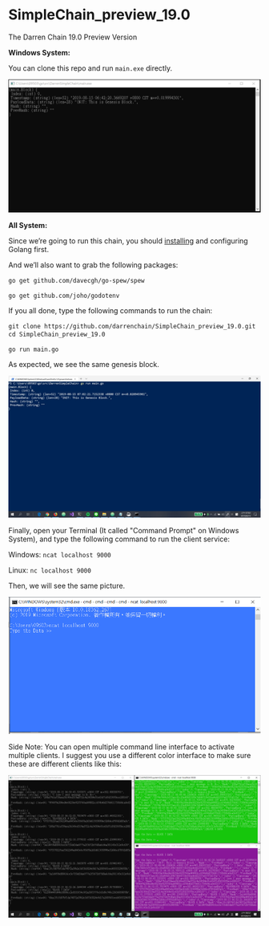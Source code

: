 # SimpleChain_preview_19.0
The Darren Chain 19.0 Preview Version

__Windows System:__

You can clone this repo and run <code>main.exe</code> directly.

![Server_EXE](assets/Server_EXE.png)

__All System:__

Since we’re going to run this chain, you should <a href="https://golang.org/dl/">installing</a> and configuring Golang first.

And we’ll also want to grab the following packages:

```shell
go get github.com/davecgh/go-spew/spew
```

```shell
go get github.com/joho/godotenv
```

If you all done, type the following commands to run the chain:

```shell
git clone https://github.com/darrenchain/SimpleChain_preview_19.0.git
cd SimpleChain_preview_19.0
```

```shell
go run main.go
```

As expected, we see the same genesis block.

![Server Compiled](assets/Server_compiled.png)

Finally, open your Terminal (It called "Command Prompt" on Windows System), and type the following command to run the client service:

Windows: <code>ncat localhost 9000</code>

Linux: <code>nc localhost 9000</code>

Then, we will see the same picture.

![Client_ncat](assets/Client_ncat.png)

Side Note: You can open multiple command line interface to activate multiple clients. I suggest you use a different color interface to make sure these are different clients like this:

![Server Clients Broadcast](assets/server_client_broadcast.png)
